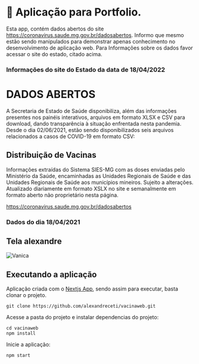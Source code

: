 # 💉 Aplicação para Portfolio.

Esta app, contém dados abertos do site https://coronavirus.saude.mg.gov.br/dadosabertos.
Informo que mesmo estão sendo manipulados para demonstrar apenas conhecimento no desenvolvimento de aplicação web.
Para Informações sobre os dados favor acessar o site do estado, citado acima.

### Informações do site do Estado da data de 18/04/2022

# DADOS ABERTOS

A Secretaria de Estado de Saúde disponibiliza, além das informações presentes nos painéis interativos, arquivos em formato XLSX e CSV para download, dando transparência à situação enfrentada nesta pandemia. Desde o dia 02/06/2021, estão sendo disponibilizados seis arquivos relacionados a casos de COVID-19 em formato CSV:

## Distribuição de Vacinas

Informações extraídas do Sistema SIES-MG com as doses enviadas pelo Ministério da Saúde, encaminhadas as Unidades Regionais de Saúde e das Unidades Regionais de Saúde aos municípios mineiros. Sujeito a alterações. Atualizado diariamente em formato XSLX no site e semanalmente em formato aberto não proprietário nesta página.

https://coronavirus.saude.mg.gov.br/dadosabertos

### Dados do dia 18/04/2021

## Tela alexandre

![Vanica](/img/vanica.png)

## Executando a aplicação

Aplicação criada com o [Nextjs App](https://nextjs.org/docs), sendo assim para executar, basta clonar o projeto.

```shell
git clone https://github.com/alexandreceti/vacinaweb.git
```

Acesse a pasta do projeto e instalar dependencias do projeto:

```shell
cd vacinaweb
npm install
```

Inicie a aplicação:

```shell
npm start
```
